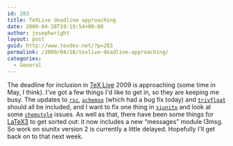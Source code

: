 ```yaml
---
id: 283
title: TeXLive deadline approaching
date: 2009-04-28T19:19:54+00:00
author: josephwright
layout: post
guid: http://www.texdev.net/?p=283
permalink: /2009/04/28/texlive-deadline-approaching/
categories:
  - General
---
```

The deadline for inclusion in [TeX Live](http://www.tug.org/texlive) 2009 is approaching (some time in May, I think). I've got a few things I'd like to get in, so they are keeping me busy. The updates to [`rsc`](https://ctan.org/pkg/rsc), [`achemso`](https://ctan.org/pkg/achemso) (which had a bug fix today) and [`trivfloat`](https://ctan.org/pkg/trivfloat) should all be included, and I want to fix one thing in [`siunitx`](https://ctan.org/pkg/siunitx) and look at some [`chemstyle`](https://ctan.org/pkg/chemstyle) issues. As well as that, there have been some things for [LaTeX3](http://www.latex-project.org/latex3.html) to get sorted out: it now includes a new “messages” module l3msg. So work on siunitx version 2 is currently a little delayed. Hopefully I'll get back on to that next week.
